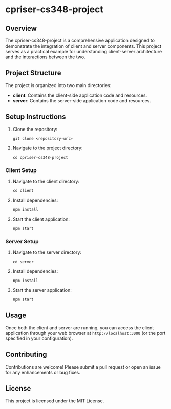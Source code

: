# cpriser-cs348-project

## Overview
The cpriser-cs348-project is a comprehensive application designed to demonstrate the integration of client and server components. This project serves as a practical example for understanding client-server architecture and the interactions between the two.

## Project Structure
The project is organized into two main directories:
- **client**: Contains the client-side application code and resources.
- **server**: Contains the server-side application code and resources.

## Setup Instructions
1. Clone the repository:
   ```
   git clone <repository-url>
   ```
2. Navigate to the project directory:
   ```
   cd cpriser-cs348-project
   ```

### Client Setup
1. Navigate to the client directory:
   ```
   cd client
   ```
2. Install dependencies:
   ```
   npm install
   ```
3. Start the client application:
   ```
   npm start
   ```

### Server Setup
1. Navigate to the server directory:
   ```
   cd server
   ```
2. Install dependencies:
   ```
   npm install
   ```
3. Start the server application:
   ```
   npm start
   ```

## Usage
Once both the client and server are running, you can access the client application through your web browser at `http://localhost:3000` (or the port specified in your configuration).

## Contributing
Contributions are welcome! Please submit a pull request or open an issue for any enhancements or bug fixes.

## License
This project is licensed under the MIT License.